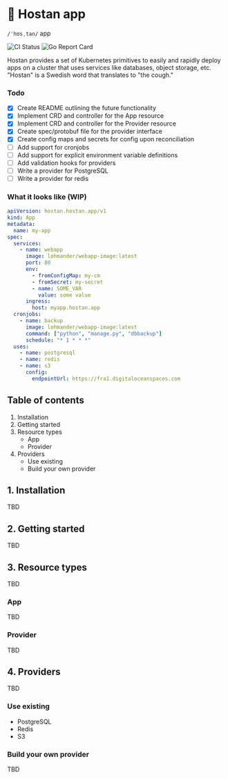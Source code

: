 # 🤧 Hostan app

`/ˈhʊsˌtan/` app

![CI Status](https://github.com/lohmander/hostanapp/workflows/CI/badge.svg)
![Go Report Card](https://goreportcard.com/badge/github.com/lohmander/hostanapp)

Hostan provides a set of Kubernetes primitives to easily and rapidly deploy apps on a cluster that uses services like databases, object storage, etc. "Hostan" is a Swedish
word that translates to "the cough."

### Todo

- [x] Create README outlining the future functionality
- [x] Implement CRD and controller for the App resource
- [x] Implement CRD and controller for the Provider resource
- [x] Create spec/protobuf file for the provider interface
- [x] Create config maps and secrets for config upon reconciliation
- [ ] Add support for cronjobs
- [ ] Add support for explicit environment variable definitions
- [ ] Add validation hooks for providers
- [ ] Write a provider for PostgreSQL
- [ ] Write a provider for redis

### What it looks like (WIP)

```yaml
apiVersion: hostan.hostan.app/v1
kind: App
metadata:
  name: my-app
spec:
  services:
    - name: webapp
      image: lohmander/webapp-image:latest
      port: 80
      env:
        - fromConfigMap: my-cm
        - fromSecret: my-secret
        - name: SOME_VAR
          value: some value
      ingress:
        host: myapp.hostan.app
  cronjobs:
    - name: backup
      image: lohmander/webapp-image:latest
      command: ["python", "manage.py", "dbbackup"]
      schedule: "* 1 * * *"
  uses:
    - name: postgresql
    - name: redis
    - name: s3
      config:
        endpointUrl: https://fra1.digitaloceanspaces.com
```

## Table of contents

1. Installation
2. Getting started
3. Resource types
   - App
   - Provider
4. Providers
   - Use existing
   - Build your own provider

## 1. Installation

TBD

## 2. Getting started

TBD

## 3. Resource types

TBD

### App

TBD

### Provider

TBD

## 4. Providers

TBD

### Use existing

- PostgreSQL
- Redis
- S3

### Build your own provider

TBD
